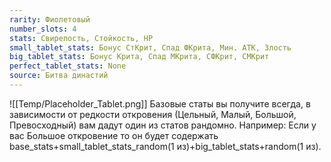 ```yaml
---
rarity: Фиолетовый
number_slots: 4
stats: Свирепость, Стойкость, HP
small_tablet_stats: Бонус СтКрит, Спад ФКрита, Мин. АТК, Злость
big_tablet_stats: Бонус Крита, Спад МКрита, СФКрит, СМКрит
perfect_tablet_stats: None
source: Битва династий
---
```

![[Temp/Placeholder_Tablet.png]]
Базовые статы вы получите всегда, в зависимости от редкости откровения (Цельный, Малый, Большой, Превосходный) вам дадут один из статов рандомно. Например: Если у вас Большое откровение то он будет содержать base_stats+small_tablet_stats_random(1 из)+big_tablet_stats+random(1 из).
